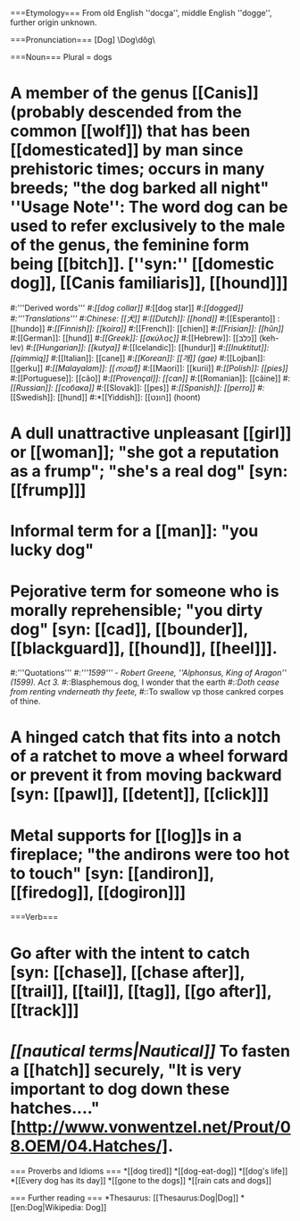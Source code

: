 ===Etymology===
From old English ''docga'', middle English ''dogge'', further origin unknown.
 
===Pronunciation===
[Dog] \Dog\dôg\

===Noun===
Plural = dogs
# A member of the genus [[Canis]] (probably descended from the common [[wolf]]) that has been [[domesticated]] by man since prehistoric times; occurs in many breeds; "the dog barked all night" ''Usage Note'': The word dog can be used to refer exclusively to the male of the genus, the feminine form being [[bitch]]. [''syn:'' [[domestic dog]], [[Canis familiaris]], [[hound]]]
#:'''Derived words'''
#:*[[dog collar]]
#:*[[dog star]]
#:*[[dogged]]
#:'''Translations'''
#:*Chinese: [[&#29356;]]
#:*[[Dutch]]: [[hond]]
#:*[[Esperanto]] : [[hundo]]
#:*[[Finnish]]: [[koira]]
#:*[[French]]: [[chien]]
#:*[[Frisian]]: [[hûn]]
#:*[[German]]: [[hund]]
#:*[[Greek]]: [[σκύλος]]
#:*[[Hebrew]]: [[כלב]] (keh-lev)
#:*[[Hungarian]]: [[kutya]]
#:*[[Icelandic]]: [[hundur]]
#:*[[Inuktitut]]: [[qimmiq]]
#:*[[Italian]]: [[cane]]
#:*[[Korean]]: [[개]] (gae)
#:*[[Lojban]]: [[gerku]]
#:*[[Malayalam]]: [[നായ്]]
#:*[[Maori]]: [[kurii]]
#:*[[Polish]]: [[pies]]
#:*[[Portuguese]]: [[cão]]
#:*[[Provençal]]: [[can]]
#:*[[Romanian]]: [[câine]]
#:*[[Russian]]: [[собака]]
#:*[[Slovak]]: [[pes]]
#:*[[Spanish]]: [[perro]]
#:*[[Swedish]]: [[hund]]
#:*[[Yiddish]]: [[הונט]] (hoont)
# A dull unattractive unpleasant [[girl]] or [[woman]]; "she got a reputation as a frump"; "she's a real dog" [syn: [[frump]]]
# Informal term for a [[man]]: "you lucky dog"
# Pejorative term for someone who is morally reprehensible; "you dirty dog" [syn: [[cad]], [[bounder]], [[blackguard]], [[hound]], [[heel]]].
#:'''Quotations'''
#:*'''1599''' - Robert Greene, ''Alphonsus, King of Aragon'' (1599). Act 3.
#:*:Blasphemous dog, I wonder that the earth
#:*:Doth cease from renting vnderneath thy feete,
#:*:To swallow vp those cankred corpes of thine. 
# A hinged catch that fits into a notch of a ratchet to move a wheel forward or prevent it from moving backward [syn: [[pawl]], [[detent]], [[click]]]
# Metal supports for [[log]]s in a fireplace; "the andirons were too hot to touch" [syn: [[andiron]], [[firedog]], [[dogiron]]]


===Verb===
# Go after with the intent to catch [syn: [[chase]], [[chase after]], [[trail]], [[tail]], [[tag]], [[go after]], [[track]]]
# <i>[[nautical terms|Nautical]]</i> To fasten a [[hatch]] securely, "It is very important to dog down these hatches...." [http://www.vonwentzel.net/Prout/08.OEM/04.Hatches/].

=== Proverbs and Idioms ===
*[[dog tired]]
*[[dog-eat-dog]]
*[[dog's life]]
*[[Every dog has its day]]
*[[gone to the dogs]]
*[[rain cats and dogs]]



=== Further reading ===
*Thesaurus: [[Thesaurus:Dog|Dog]]
*[[en:Dog|Wikipedia: Dog]]
